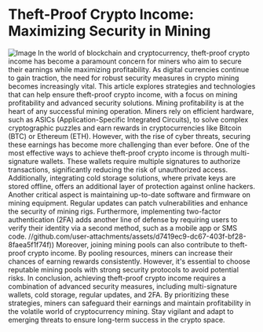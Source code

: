 # Theft-Proof Crypto Income: Maximizing Security in Mining

![Image](https://github.com/user-attachments/assets/d7419ec9-dc67-403f-bf28-8faea5f1f74f)
In the world of blockchain and cryptocurrency, theft-proof crypto income has become a paramount concern for miners who aim to secure their earnings while maximizing profitability. As digital currencies continue to gain traction, the need for robust security measures in crypto mining becomes increasingly vital. This article explores strategies and technologies that can help ensure theft-proof crypto income, with a focus on mining profitability and advanced security solutions.
Mining profitability is at the heart of any successful mining operation. Miners rely on efficient hardware, such as ASICs (Application-Specific Integrated Circuits), to solve complex cryptographic puzzles and earn rewards in cryptocurrencies like Bitcoin (BTC) or Ethereum (ETH). However, with the rise of cyber threats, securing these earnings has become more challenging than ever before.
One of the most effective ways to achieve theft-proof crypto income is through multi-signature wallets. These wallets require multiple signatures to authorize transactions, significantly reducing the risk of unauthorized access. Additionally, integrating cold storage solutions, where private keys are stored offline, offers an additional layer of protection against online hackers.
Another critical aspect is maintaining up-to-date software and firmware on mining equipment. Regular updates can patch vulnerabilities and enhance the security of mining rigs. Furthermore, implementing two-factor authentication (2FA) adds another line of defense by requiring users to verify their identity via a second method, such as a mobile app or SMS code.
 //github.com/user-attachments/assets/d7419ec9-dc67-403f-bf28-8faea5f1f74f))
Moreover, joining mining pools can also contribute to theft-proof crypto income. By pooling resources, miners can increase their chances of earning rewards consistently. However, it's essential to choose reputable mining pools with strong security protocols to avoid potential risks.
In conclusion, achieving theft-proof crypto income requires a combination of advanced security measures, including multi-signature wallets, cold storage, regular updates, and 2FA. By prioritizing these strategies, miners can safeguard their earnings and maintain profitability in the volatile world of cryptocurrency mining. Stay vigilant and adapt to emerging threats to ensure long-term success in the crypto space.
